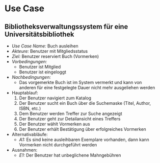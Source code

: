# Use Case
## Bibliotheksverwaltungssystem für eine Universitätsbibliothek

* *Use Case Name:* Buch ausleihen
* *Akteure:* Benutzer mit Mitgliedsstatus
* *Ziel:* Benutzer reserviert Buch (Vormerken)
* *Vorbedingungen:*
    * Benutzer ist Mitglied
    * Benutzer ist eingeloggt
* *Nachbedingungen:*
    * Das vorgemerkte Buch ist im System vermerkt und kann von anderen für eine festgelegte Dauer nicht mehr ausgeliehen werden
* Hauptablauf:
    1. Der Benutzer navigiert zum Katalog
    1. Der Benutzer sucht ein Buch über die Suchemaske (Titel, Author, ISBN, etc.)
    1. Dem Benutzer werden Treffer zur Suche angezeigt
    1. Der Benutzer geht zur Detailansicht eines Treffers
    1. Der Benutzer wählt Vormerken aus 
    1. Der Benutzer erhält Bestätigung über erfolgreiches Vormerken
* Alternativabläufe:
    * *A1:* Es sind keine ausleihbaren Exemplare vorhanden, dann kann Vormerken nicht durchgeführt werden
* Ausnahmen:
    * *E1:* Der Benutzer hat unbeglichene Mahngebühren